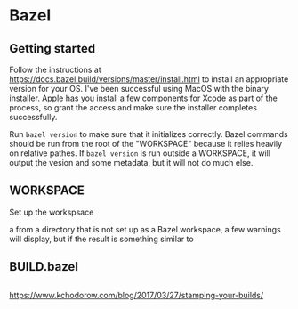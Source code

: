

# Bazel

## Getting started ##

Follow the instructions at https://docs.bazel.build/versions/master/install.html to install an appropriate version for your OS. I've been successful using MacOS with the binary installer. Apple has you install a few components for Xcode as part of the process, so grant the access and make sure the installer completes successfully. 

Run `bazel version` to make sure that it initializes correctly. Bazel commands should be run from the root of the "WORKSPACE" because it relies heavily on relative pathes. If `bazel version` is run outside a WORKSPACE, it will output the vesion and some metadata, but it will not do much else. 


## WORKSPACE

Set up the workspsace 

a from a directory that is not set up as a Bazel workspace, a few warnings will display, but if the result is something similar to 


## BUILD.bazel

## 

https://www.kchodorow.com/blog/2017/03/27/stamping-your-builds/